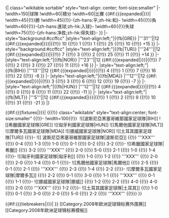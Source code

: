 <!-- GROUP STANDINGS TABLE-->
{| class="wikitable sortable" style="text-align: center; font-size:smaller"
|-
!width=150|球隊
!width=60|積分
!width=60|比賽
{{#if:{{{expanded|}}}|
!width=45{{!}}勝
!width=45{{!}}-{zh-hans:平;zh-hk:和}-
!width=45{{!}}負
!width=60{{!}}-{zh-hans:進球;zh-hk:入球}-
!width=60{{!}}失球
!width=75{{!}}-{zh-hans:净胜;zh-hk:得失球}-
}}
|- style="background:#ccffcc"
|style="text-align:left;"|{{fb|GRE}}
|'''31'''||12 {{#if:{{{expanded|}}}|{{!!}} 10 {{!!}} 1 {{!!}} 1 {{!!}} 25 {{!!}} 10 {{!!}} +15 }}
|- style="background:#ccffcc"
|style="text-align:left;"|{{fb|TUR}}
|'''24'''||12 {{#if:{{{expanded|}}}|{{!!}} 7 {{!!}} 3 {{!!}} 2 {{!!}} 25 {{!!}} 11 {{!!}} +14 }}
|-
|style="text-align:left;"|{{fb|NOR}}
|'''23'''||12 {{#if:{{{expanded|}}}|{{!!}} 7 {{!!}} 2 {{!!}} 3 {{!!}} 27 {{!!}} 11 {{!!}} +16 }} 
|-
|style="text-align:left;"|{{fb|BIH}}
|'''13'''||12 {{#if:{{{expanded|}}}|{{!!}} 4 {{!!}} 1 {{!!}} 7 {{!!}} 16 {{!!}} 22 {{!!}} -6 }}
|-
|style="text-align:left;"|{{fb|MDA}}
|'''12'''||12 {{#if:{{{expanded|}}}|{{!!}} 3 {{!!}} 3 {{!!}} 6 {{!!}} 12 {{!!}} 19 {{!!}} -7 }}
|-
|style="text-align:left;"|{{fb|HUN}}
|'''12'''||12 {{#if:{{{expanded|}}}|{{!!}} 4 {{!!}} 0 {{!!}} 8 {{!!}} 11 {{!!}} 22 {{!!}} -11 }}
|-
|style="text-align:left;"|{{fb|MLT}}
|'''5'''||12 {{#if:{{{expanded|}}}|{{!!}} 1 {{!!}} 2 {{!!}} 9 {{!!}} 10 {{!!}} 31 {{!!}} -21 }}
|}

<!-- FIXTURES TABLE -->
{{#if:{{{fixtures|}}}|
{{{!}} class="wikitable" style="text-align:center; font-size:smaller"
{{!}}-
!width=100{{!}}&nbsp;
![[波斯尼亞黑塞哥維那國家足球隊|BIH]]
![[希臘國家足球隊|GRE]]
![[匈牙利國家足球隊|HUN]]
![[馬爾他國家足球隊|MLT]]
![[摩爾多瓦國家足球隊|MDA]]
![[挪威國家足球隊|NOR]]
![[土耳其國家足球隊|TUR]]
{{!}}-
![[ 波斯尼亞黑塞哥維那國家足球隊|波斯尼亞]]
{{!}} '''XXX'''
{{!}} 0-4
{{!}} 1-3
{{!}} 1-0
{{!}} 0-1
{{!}} 0-2
{{!}} 3-2
{{!}}-
![[希臘國家足球隊|希臘]]
{{!}} 3-2
{{!}} '''XXX'''
{{!}} 2-0
{{!}} 5-0
{{!}} 2-1
{{!}} 1-0
{{!}} 1-4
{{!}}-
![[匈牙利國家足球隊|匈牙利]]
{{!}} 1-0
{{!}} 1-2
{{!}} '''XXX'''
{{!}} 2-0
{{!}} 2-0
{{!}} 1-4
{{!}} 0-1
{{!}}-
![[馬爾他國家足球隊|馬爾他]]
{{!}} 2-5
{{!}} 0-1
{{!}} 2-1
{{!}} '''XXX'''
{{!}} 2-3
{{!}} 1-4
{{!}} 2-2
{{!}}-
![[摩爾多瓦國家足球隊|摩爾多瓦]]
{{!}} 2-2
{{!}} 0-1
{{!}} 3-0
{{!}} 1-1
{{!}} '''XXX'''
{{!}} 0-1
{{!}} 1-1
{{!}}-
![[挪威國家足球隊|挪威]]
{{!}} 1-2
{{!}} 2-2
{{!}} 4-0
{{!}} 4-0
{{!}} 2-0
{{!}} '''XXX'''
{{!}} 1-2
{{!}}-
![[土耳其國家足球隊|土耳其]]
{{!}} 1-0
{{!}} 0-1
{{!}} 3-0
{{!}} 2-0
{{!}} 5-0
{{!}} 2-2
{{!}} '''XXX'''
{{!}}}
}}

{{#if:{{{tiebreakers|}}}|
}}<noinclude>
[[Category:2008年欧洲足球锦标赛外‎围赛]]
[[Category:2008年欧洲足球锦标赛模板‎]]
</noinclude>
